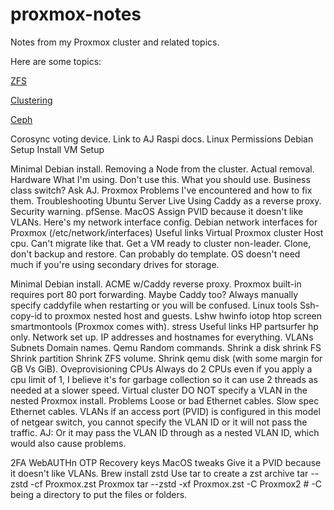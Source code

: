 # proxmox-notes
Notes from my Proxmox cluster and related topics.

Here are some topics:

[ZFS](ZFS.md)

[Clustering](Clustering.md)

[Ceph](Ceph.md)

Corosync voting device.
Link to AJ Raspi docs.
Linux Permissions
Debian Setup
Install
VM Setup

Minimal Debian install.
Removing a Node from the cluster.
Actual removal.
Hardware
What I'm using.
Don't use this.
What you should use.
Business class switch? Ask AJ.
Proxmox Problems I've encountered and how to fix them.
Troubleshooting
Ubuntu Server Live
Using Caddy as a reverse proxy.
Security warning.
pfSense.
MacOS
Assign PVID because it doesn't like VLANs.
Here's my network interface config.
Debian network interfaces for Proxmox (/etc/network/interfaces)
Useful links
Virtual Proxmox cluster
Host cpu. Can't migrate like that.
Get a VM ready to cluster non-leader.
Clone, don't backup and restore. Can probably do template.
OS doesn't need much if you're using secondary drives for storage.

Minimal Debian install.
ACME w/Caddy reverse proxy.
Proxmox built-in requires port 80 port forwarding. Maybe Caddy too?
Always manually specify caddyfile when restarting or you will be confused.
Linux tools
Ssh-copy-id to proxmox nested host and guests.
Lshw
hwinfo
iotop
htop
screen
smartmontools (Proxmox comes with).
stress
Useful links
HP partsurfer hp only.
Network set up.
IP addresses and hostnames for everything.
VLANs
Subnets
Domain names.
Qemu
Random commands.
Shrink a disk
shrink FS
Shrink partition
Shrink ZFS volume.
Shrink qemu disk (with some margin for GB Vs GiB).
Oveprovisioning
CPUs
Always do 2 CPUs even if you apply a cpu limit of 1, I believe it's for garbage collection so it can use 2 threads as needed at a slower speed.
Virtual cluster
DO NOT specify a VLAN in the nested Proxmox install.
Problems
Loose or bad Ethernet cables.
Slow spec Ethernet cables.
VLANs
if an access port (PVID)  is configured in this model of netgear switch, you cannot specify the VLAN ID or it will not pass the traffic.
AJ: Or it may pass the VLAN ID through as a nested VLAN ID, which would also cause problems.


2FA
WebAUTHn
OTP
Recovery keys
MacOS tweaks
Give it a PVID because it doesn't like VLANs.
Brew install zstd
Use tar to create a zst archive
tar --zstd -cf Proxmox.zst Proxmox
tar --zstd -xf Proxmox.zst -C Proxmox2 # -C being a directory to put the files or folders.
